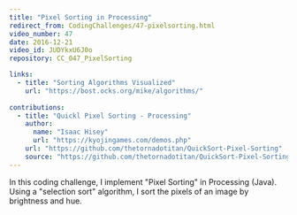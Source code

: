 ```yaml
---
title: "Pixel Sorting in Processing"
redirect_from: CodingChallenges/47-pixelsorting.html
video_number: 47
date: 2016-12-21
video_id: JUDYkxU6J0o
repository: CC_047_PixelSorting

links:
  - title: "Sorting Algorithms Visualized"
    url: "https://bost.ocks.org/mike/algorithms/"
    
contributions:
  - title: "Quickl Pixel Sorting - Processing"
    author:
      name: "Isaac Hisey"
      url: "https://kyojingames.com/demos.php"
    url: "https://github.com/thetornadotitan/QuickSort-Pixel-Sorting"
    source: "https://github.com/thetornadotitan/QuickSort-Pixel-Sorting"
---
```


In this coding challenge, I implement "Pixel Sorting" in Processing (Java). Using a "selection sort" algorithm, I sort the pixels of an image by brightness and hue.
